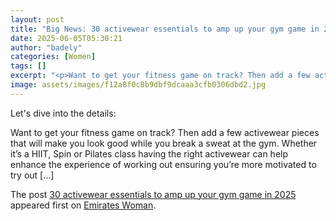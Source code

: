```yaml
---
layout: post
title: "Big News: 30 activewear essentials to amp up your gym game in 2025"
date: 2025-06-05T05:30:21
author: "badely"
categories: [Women]
tags: []
excerpt: "<p>Want to get your fitness game on track? Then add a few activewear pieces that will make you look good while you break a sweat at the gym. Whether i"
image: assets/images/f12a8f0c8b9dbf9dcaaa3cfb0306dbd2.jpg
---
```


Let's dive into the details: <p>Want to get your fitness game on track? Then add a few activewear pieces that will make you look good while you break a sweat at the gym. Whether it’s a HIIT, Spin or Pilates class having the right activewear can help enhance the experience of working out ensuring you’re more motivated to try out [&#8230;]</p>
<p>The post <a href="https://emirateswoman.com/30-activewear-essentials-to-amp-up-your-gym-game-in-2025/" rel="nofollow">30 activewear essentials to amp up your gym game in 2025</a> appeared first on <a href="https://emirateswoman.com" rel="nofollow">Emirates Woman</a>.</p>


